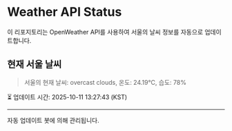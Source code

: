 
# Weather API Status

이 리포지토리는 OpenWeather API를 사용하여 서울의 날씨 정보를 자동으로 업데이트합니다.

## 현재 서울 날씨
> 서울의 현재 날씨: overcast clouds, 온도: 24.19°C, 습도: 78%

⏳ 업데이트 시간: 2025-10-11 13:27:43 (KST)

---
자동 업데이트 봇에 의해 관리됩니다.
